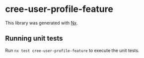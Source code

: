 # cree-user-profile-feature

This library was generated with [Nx](https://nx.dev).

## Running unit tests

Run `nx test cree-user-profile-feature` to execute the unit tests.
